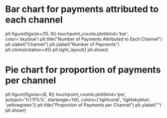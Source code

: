 # Bar chart for payments attributed to each channel
plt.figure(figsize=(10, 6))
touchpoint_counts.plot(kind='bar', color='skyblue')
plt.title("Number of Payments Attributed to Each Channel")
plt.xlabel("Channel")
plt.ylabel("Number of Payments")
plt.xticks(rotation=45)
plt.tight_layout()
plt.show()

# Pie chart for proportion of payments per channel
plt.figure(figsize=(8, 8))
touchpoint_counts.plot(kind='pie', autopct='%1.1f%%', startangle=140, colors=['lightcoral', 'lightskyblue', 'yellowgreen'])
plt.title("Proportion of Payments per Channel")
plt.ylabel("")
plt.show()

